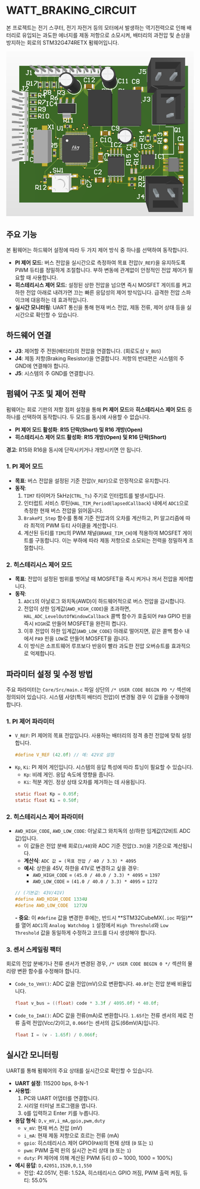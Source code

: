 # WATT_BRAKING_CIRCUIT

본 프로젝트는 전기 스쿠터, 전기 자전거 등의 모터에서 발생하는 역기전력으로 인해 배터리로 유입되는 과도한 에너지를 제동 저항으로 소모시켜, 배터리의 과전압 및 손상을 방지하는 회로의 STM32G474RETX 펌웨어입니다.

![회로 이미지](circuit_image.png)

## 주요 기능

본 펌웨어는 하드웨어 설정에 따라 두 가지 제어 방식 중 하나를 선택하여 동작합니다.

- **PI 제어 모드**: 버스 전압을 실시간으로 측정하여 목표 전압(`V_REF`)을 유지하도록 PWM 듀티를 정밀하게 조절합니다. 부하 변동에 관계없이 안정적인 전압 제어가 필요할 때 사용합니다.
- **히스테리시스 제어 모드**: 설정된 상한 전압을 넘으면 즉시 MOSFET 게이트를 켜고 하한 전압 아래로 내려가면 끄는 빠른 응답성의 제어 방식입니다. 급격한 전압 스파이크에 대응하는 데 효과적입니다.
- **실시간 모니터링**: UART 통신을 통해 현재 버스 전압, 제동 전류, 제어 상태 등을 실시간으로 확인할 수 있습니다.

## 하드웨어 연결

- **J3**: 제어할 주 전원(배터리)의 전압을 연결합니다. (회로도상 `V_BUS`)
- **J4**: 제동 저항(Braking Resistor)을 연결합니다. 저항의 반대편은 시스템의 주 GND에 연결해야 합니다.
- **J5**: 시스템의 주 GND를 연결합니다.

## 펌웨어 구조 및 제어 전략

펌웨어는 회로 기판의 저항 점퍼 설정을 통해 **PI 제어 모드**와 **히스테리시스 제어 모드** 중 하나를 선택하여 동작합니다. 두 모드를 동시에 사용할 수 없습니다.

- **PI 제어 모드 활성화**: **R15 단락(Short) 및 R16 개방(Open)**
- **히스테리시스 제어 모드 활성화**: **R15 개방(Open) 및 R16 단락(Short)**

**경고**: R15와 R16을 동시에 단락시키거나 개방시키면 안 됩니다.

### 1. PI 제어 모드

- **목표**: 버스 전압을 설정된 기준 전압(`V_REF`)으로 안정적으로 유지합니다.
- **동작**:
    1. `TIM7` 타이머가 5kHz(`CTRL_Ts`) 주기로 인터럽트를 발생시킵니다.
    2. 인터럽트 서비스 루틴(`HAL_TIM_PeriodElapsedCallback`) 내에서 `ADC1`으로 측정한 현재 버스 전압을 읽어옵니다.
    3. `BrakePI_Step` 함수를 통해 기준 전압과의 오차를 계산하고, PI 알고리즘에 따라 최적의 PWM 듀티 사이클을 계산합니다.
    4. 계산된 듀티를 `TIM1`의 PWM 채널(`BRAKE_TIM_CH`)에 적용하여 MOSFET 게이트를 구동합니다. 이는 부하에 따라 제동 저항으로 소모되는 전력을 정밀하게 조절합니다.

### 2. 히스테리시스 제어 모드

- **목표**: 전압이 설정된 범위를 벗어날 때 MOSFET을 즉시 켜거나 꺼서 전압을 제어합니다.
- **동작**:
    1. `ADC1`의 아날로그 와치독(AWD)이 하드웨어적으로 버스 전압을 감시합니다.
    2. 전압이 상한 임계값(`AWD_HIGH_CODE`)을 초과하면, `HAL_ADC_LevelOutOfWindowCallback` 콜백 함수가 호출되어 `PA9` GPIO 핀을 즉시 `HIGH`로 만들어 MOSFET을 완전히 켭니다.
    3. 이후 전압이 하한 임계값(`AWD_LOW_CODE`) 아래로 떨어지면, 같은 콜백 함수 내에서 `PA9` 핀을 `LOW`로 만들어 MOSFET을 끕니다.
    4. 이 방식은 소프트웨어 루프보다 반응이 빨라 과도한 전압 오버슈트를 효과적으로 억제합니다.

## 파라미터 설정 및 수정 방법

주요 파라미터는 `Core/Src/main.c` 파일 상단의 `/* USER CODE BEGIN PD */` 섹션에 정의되어 있습니다. 시스템 사양(특히 배터리 전압)이 변경될 경우 이 값들을 수정해야 합니다.

### 1. PI 제어 파라미터

- `V_REF`: PI 제어의 목표 전압입니다. 사용하는 배터리의 정격 충전 전압에 맞춰 설정합니다.
    ```c
    #define V_REF (42.0f) // 예: 42V로 설정
    ```
- `Kp`, `Ki`: PI 제어 게인입니다. 시스템의 응답 특성에 따라 튜닝이 필요할 수 있습니다.
    - `Kp`: 비례 게인. 응답 속도에 영향을 줍니다.
    - `Ki`: 적분 게인. 정상 상태 오차를 제거하는 데 사용됩니다.
    ```c
    static float Kp = 0.05f;
    static float Ki = 0.50f;
    ```

### 2. 히스테리시스 제어 파라미터

- `AWD_HIGH_CODE`, `AWD_LOW_CODE`: 아날로그 와치독의 상/하한 임계값(12비트 ADC 값)입니다.
    - 이 값들은 전압 분배 회로(`1/40`)와 ADC 기준 전압(`3.3V`)을 기준으로 계산됩니다.
    - **계산식**: `ADC 값 = (목표 전압 / 40 / 3.3) * 4095`
    - **예시**: 상한을 45V, 하한을 41V로 변경하고 싶을 경우:
        - `AWD_HIGH_CODE` = `(45.0 / 40.0 / 3.3) * 4095` = `1397`
        - `AWD_LOW_CODE` = `(41.0 / 40.0 / 3.3) * 4095` = `1272`
    ```c
    // (기본값: 43V/41V)
    #define AWD_HIGH_CODE 1334U
    #define AWD_LOW_CODE  1272U
    ```
    **- 중요**: 이 `#define` 값을 변경한 후에는, 반드시 **STM32CubeMX(`.ioc` 파일)**를 열어 `ADC1`의 `Analog Watchdog 1` 설정에서 `High Threshold`와 `Low Threshold` 값을 동일하게 수정하고 코드를 다시 생성해야 합니다.

### 3. 센서 스케일링 팩터

회로의 전압 분배기나 전류 센서가 변경된 경우, `/* USER CODE BEGIN 0 */` 섹션의 물리량 변환 함수를 수정해야 합니다.

- `Code_to_VmV()`: ADC 값을 전압(mV)으로 변환합니다. `40.0f`는 전압 분배 비율입니다.
    ```c
    float v_bus = ((float) code * 3.3f / 4095.0f) * 40.0f;
    ```
- `Code_to_ImA()`: ADC 값을 전류(mA)로 변환합니다. `1.65f`는 전류 센서의 제로 전류 출력 전압(Vcc/2)이고, `0.066f`는 센서의 감도(66mV/A)입니다.
    ```c
    float I = (v - 1.65f) / 0.066f;
    ```

## 실시간 모니터링

UART를 통해 펌웨어의 주요 상태를 실시간으로 확인할 수 있습니다.

- **UART 설정**: 115200 bps, 8-N-1
- **사용법**:
    1. PC와 UART 어댑터를 연결합니다.
    2. 시리얼 터미널 프로그램을 엽니다.
    3. `Q`를 입력하고 Enter 키를 누릅니다.
- **응답 형식**:
    `D,v_mV,i_mA,gpio,pwm,duty
`
    - `v_mV`: 현재 버스 전압 (mV)
    - `i_mA`: 현재 제동 저항으로 흐르는 전류 (mA)
    - `gpio`: 히스테리시스 제어 GPIO(`PA9`)의 현재 상태 (`0` 또는 `1`)
    - `pwm`: PWM 출력 핀의 실시간 논리 상태 (`0` 또는 `1`)
    - `duty`: PI 제어에 의해 계산된 PWM 듀티 (0 ~ 1000, 1000 = 100%)
- **예시 응답**:
    `D,42051,1520,0,1,550`
    - 전압: 42.051V, 전류: 1.52A, 히스테리시스 GPIO 꺼짐, PWM 출력 켜짐, 듀티: 55.0%